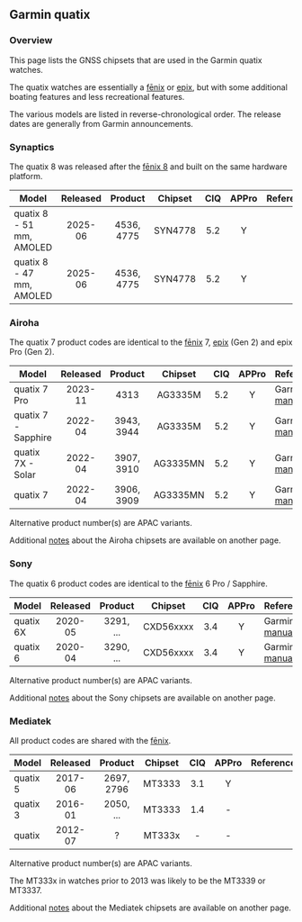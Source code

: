 ## Garmin quatix

### Overview

This page lists the GNSS chipsets that are used in the Garmin quatix watches.

The quatix watches are essentially a [fēnix](fenix.md) or [epix](epix.md), but with some additional boating features and less recreational features.

The various models are listed in reverse-chronological order. The release dates are generally from Garmin announcements.



### Synaptics

The quatix 8 was released after the [fēnix 8](fenix.md) and built on the same hardware platform.

| Model                    | Released |  Product   | Chipset | CIQ | APPro | References |
| ------------------------ | :------: | :--------: | :-----: | :---: | :----: | ---------- |
| quatix 8 - 51 mm, AMOLED | 2025-06  | 4536, 4775 | SYN4778 | 5.2 |   Y    |            |
| quatix 8 - 47 mm, AMOLED | 2025-06  | 4536, 4775 | SYN4778 | 5.2 |   Y    |            |



### Airoha

The quatix 7 product codes are identical to the [fēnix](fenix.md) 7, [epix](epix.md) (Gen 2) and epix Pro (Gen 2).

| Model                       | Released   | Product | Chipset | CIQ | APPro | References |
| --------------------------- | :--------: | :--------: | :--------: | :--------: | :--------: | -------- |
| quatix 7 Pro | 2023-11 | 4313 | AG3335M | 5.2 | Y | Garmin [manual](https://www8.garmin.com/manuals/webhelp/GUID-6D76A13F-2195-4287-9B0C-2124AECF9717/EN-US/GUID-9AC5D40D-5CCE-4D21-B8C2-10A04B25E152.html) |
| quatix 7 - Sapphire | 2022-04 | 3943, 3944 | AG3335M | 5.2 | Y | Garmin [manual](https://www8.garmin.com/manuals/webhelp/GUID-61792F90-CAB8-4B7C-954A-1E1A080A6FB6/EN-US/GUID-9AC5D40D-5CCE-4D21-B8C2-10A04B25E152.html) |
| quatix 7X - Solar | 2022-04 | 3907, 3910 | AG3335MN | 5.2 | Y | Garmin [manual](https://www8.garmin.com/manuals/webhelp/GUID-6D76A13F-2195-4287-9B0C-2124AECF9717/EN-US/GUID-9AC5D40D-5CCE-4D21-B8C2-10A04B25E152.html) |
| quatix 7 | 2022-04 | 3906, 3909 | AG3335MN | 5.2 | Y | Garmin [manual](https://www8.garmin.com/manuals/webhelp/GUID-6D76A13F-2195-4287-9B0C-2124AECF9717/EN-US/GUID-9AC5D40D-5CCE-4D21-B8C2-10A04B25E152.html) |

Alternative product number(s) are APAC variants.

Additional [notes](../../../chipsets/airoha/devices.md) about the Airoha chipsets are available on another page.



### Sony

The quatix 6 product codes are identical to the [fēnix](fenix.md) 6 Pro / Sapphire. 

| Model                       | Released   | Product | Chipset | CIQ | APPro | References |
| --------------------------- | :--------: | :--------: | :--------: | :--------: | :--------: | -------- |
| quatix 6X | 2020-05  | 3291, ... | CXD56xxxx | 3.4 | Y | Garmin [manual](https://www8.garmin.com/manuals/webhelp/GUID-3D8FCD7B-7C56-43A9-8665-5CDE4FFD7DF3/EN-US/GUID-31C5EBD6-A5E6-46FA-9EDE-43DBA4872546.html) |
| quatix 6          | 2020-04  | 3290, ... | CXD56xxxx | 3.4 | Y | Garmin [manual](https://www8.garmin.com/manuals/webhelp/GUID-3D8FCD7B-7C56-43A9-8665-5CDE4FFD7DF3/EN-US/GUID-31C5EBD6-A5E6-46FA-9EDE-43DBA4872546.html) |

Alternative product number(s) are APAC variants.

Additional [notes](../../../chipsets/sony/devices.md) about the Sony chipsets are available on another page.



### Mediatek

All product codes are shared with the [fēnix](fenix.md).

| Model                       | Released   | Product | Chipset | CIQ | APPro | References |
| --------------------------- | :--------: | :--------: | :--------: | :--------: | :--------: | -------- |
| quatix 5 | 2017-06  | 2697, 2796 | MT3333  | 3.1 | Y |            |
| quatix 3          | 2016-01  | 2050, ... | MT3333  | 1.4 | - |            |
| quatix            | 2012-07  | ? | MT333x  | -     | - |            |

Alternative product number(s) are APAC variants.

The MT333x in watches prior to 2013 was likely to be the MT3339 or MT3337.

Additional [notes](../../../chipsets/mediatek/devices.md) about the Mediatek chipsets are available on another page.

